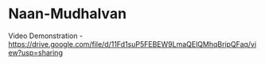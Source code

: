 # Naan-Mudhalvan

Video Demonstration - https://drive.google.com/file/d/11Fd1suP5FEBEW9LmaQElQMhqBripQFaq/view?usp=sharing
